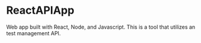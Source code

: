 # ReactAPIApp
Web app built with React, Node, and Javascript. This is a tool that utilizes an test management API.

